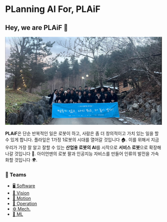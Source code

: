 # PLanning AI For, PLAiF

## Hey, we are PLAiF 👋

![Welcome Image with PLAiF members](/assets/main/opening2024.jpg)

**PLAiF**은 단순 반복적인 일은 로봇이 하고, 사람은 좀 더 창의적이고 가치 있는 일을 할 수 있게 합니다.
플라잎은 1가정 1로봇의 시대를 열어갈 것입니다 🏠.
이를 위해서 지금 우리가 가장 잘 알고 잘할 수 있는 **산업용 로봇의 AI**를 시작으로 **서비스 로봇**으로 확장해 나갈 것입니다
🚀. 아이언맨의 로봇 팔과 인공지능 자비스를 만들어 인류의 발전을 가속화할 것입니다 🌍.

### 💓 Teams

- [🖥️ Software](/profile/software/software.md)
- [👀 Vision](/profile/vision/vision.md)
- [🦾 Motion](/profile/motion/motion.md)
- [📔 Operation](/profile/operation/operation.md)
- [⚙️ Mech.](/profile/mech/mech.md)
- [🤖 ML](/profile/ml/ml.md)

